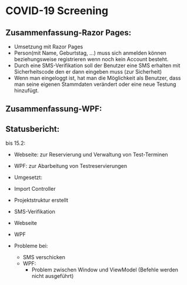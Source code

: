 # COVID-19 Screening

## Zusammenfassung-Razor Pages:
* Umsetzung mit Razor Pages
* Person(mit Name, Geburtstag, ...) muss sich anmelden können beziehungsweise registrieren wenn noch kein Account besteht.
* Durch eine SMS-Verifikation soll der Benutzer eine SMS erhalten mit Sicherheitscode den er dann eingeben muss (zur Sicherheit)
* Wenn man eingeloggt ist, hat man die Möglichkeit als Benutzer, dass man seine eigenen Stammdaten verändert oder eine neue Testung hinzufügt.

## Zusammenfassung-WPF:

## Statusbericht:

bis 15.2: 
* Webseite: zur Reservierung und Verwaltung von Test-Terminen
* WPF: zur Abarbeitung von Testreservierungen
    
* Umgesetzt:
* Import Controller
* Projektstruktur erstellt
* SMS-Verifikation
* Webseite
* WPF

* Probleme bei:
    * SMS verschicken 
    * WPF: 
        * Problem zwischen Window und ViewModel (Befehle werden nicht ausgeführt)
    

